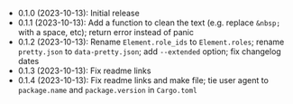 * 0.1.0 (2023-10-13): Initial release
* 0.1.1 (2023-10-13): Add a function to clean the text (e.g. replace `&nbsp;` with a space, etc);
  return error instead of panic
* 0.1.2 (2023-10-13): Rename `Element.role_ids` to `Element.roles`; rename `pretty.json` to
  `data-pretty.json`; add `--extended` option; fix changelog dates
* 0.1.3 (2023-10-13): Fix readme links
* 0.1.4 (2023-10-13): Fix readme links and make file; tie user agent to `package.name` and
  `package.version` in `Cargo.toml`
